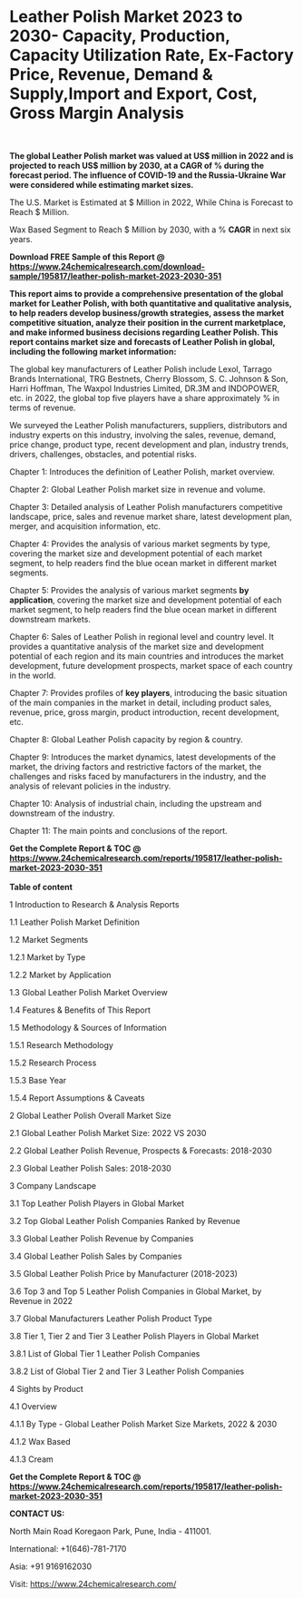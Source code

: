 <h1>Leather Polish Market 2023 to 2030- Capacity, Production, Capacity Utilization Rate, Ex-Factory Price, Revenue, Demand & Supply,Import and Export, Cost, Gross Margin Analysis</h1><br/><p><strong>The global Leather Polish market was valued at US$ million in 2022 and is projected to reach US$ million by 2030, at a <strong>CAGR</strong> of % during the forecast period. The influence of COVID-19 and the Russia-Ukraine War were considered while estimating market sizes.</strong></p><p>The U.S. Market is Estimated at $ Million in 2022, While China is Forecast to Reach $ Million.</p><p>Wax Based Segment to Reach $ Million by 2030, with a % <strong>CAGR</strong> in next six years.</p><div><b>Download FREE Sample of this Report @ <a href="https://www.24chemicalresearch.com/download-sample/195817/leather-polish-market-2023-2030-351">https://www.24chemicalresearch.com/download-sample/195817/leather-polish-market-2023-2030-351</a></b></div><p><strong>This report aims to provide a comprehensive presentation of the global market for Leather Polish, with both quantitative and qualitative analysis, to help readers develop business/growth strategies, assess the market competitive situation, analyze their position in the current marketplace, and make informed business decisions regarding Leather Polish. This report contains market size and forecasts of Leather Polish in global, including the following market information:</strong></p><p>The global key manufacturers of Leather Polish include Lexol, Tarrago Brands International, TRG Bestnets, Cherry Blossom, S. C. Johnson & Son, Harri Hoffman, The Waxpol Industries Limited, DR.3M and INDOPOWER, etc. in 2022, the global top five players have a share approximately % in terms of revenue.</p><p>We surveyed the Leather Polish manufacturers, suppliers, distributors and industry experts on this industry, involving the sales, revenue, demand, price change, product type, recent development and plan, industry trends, drivers, challenges, obstacles, and potential risks.</p><p>Chapter 1: Introduces the definition of Leather Polish, market overview.</p><p>Chapter 2: Global Leather Polish market size in revenue and volume.</p><p>Chapter 3: Detailed analysis of Leather Polish manufacturers competitive landscape, price, sales and revenue market share, latest development plan, merger, and acquisition information, etc.</p><p>Chapter 4: Provides the analysis of various market segments by type, covering the market size and development potential of each market segment, to help readers find the blue ocean market in different market segments.</p><p>Chapter 5: Provides the analysis of various market segments <strong>by application</strong>, covering the market size and development potential of each market segment, to help readers find the blue ocean market in different downstream markets.</p><p>Chapter 6: Sales of Leather Polish in regional level and country level. It provides a quantitative analysis of the market size and development potential of each region and its main countries and introduces the market development, future development prospects, market space of each country in the world.</p><p>Chapter 7: Provides profiles of <strong>key players</strong>, introducing the basic situation of the main companies in the market in detail, including product sales, revenue, price, gross margin, product introduction, recent development, etc.</p><p>Chapter 8: Global Leather Polish capacity by region & country.</p><p>Chapter 9: Introduces the market dynamics, latest developments of the market, the driving factors and restrictive factors of the market, the challenges and risks faced by manufacturers in the industry, and the analysis of relevant policies in the industry.</p><p>Chapter 10: Analysis of industrial chain, including the upstream and downstream of the industry.</p><p>Chapter 11: The main points and conclusions of the report.</p><div><b>Get the Complete Report & TOC @ <a href="https://www.24chemicalresearch.com/reports/195817/leather-polish-market-2023-2030-351">https://www.24chemicalresearch.com/reports/195817/leather-polish-market-2023-2030-351</a></b></div><br><b>Table of content</b><p>1 Introduction to Research & Analysis Reports<br />
 
  1.1 Leather Polish Market Definition<br />
 
  1.2 Market Segments<br />
 
  1.2.1 Market by Type<br />
 
  1.2.2 Market by Application<br />
 
  1.3 Global Leather Polish Market Overview<br />
 
  1.4 Features & Benefits of This Report<br />
 
  1.5 Methodology & Sources of Information<br />
 
  1.5.1 Research Methodology<br />
 
  1.5.2 Research Process<br />
 
  1.5.3 Base Year<br />
 
  1.5.4 Report Assumptions & Caveats<br />
 
 2 Global Leather Polish Overall Market Size<br />
 
  2.1 Global Leather Polish Market Size: 2022 VS 2030<br />
 
  2.2 Global Leather Polish Revenue, Prospects & Forecasts: 2018-2030<br />
 
  2.3 Global Leather Polish Sales: 2018-2030<br />
 
 3 Company Landscape<br />
 
  3.1 Top Leather Polish Players in Global Market<br />
 
  3.2 Top Global Leather Polish Companies Ranked by Revenue<br />
 
  3.3 Global Leather Polish Revenue by Companies<br />
 
  3.4 Global Leather Polish Sales by Companies<br />
 
  3.5 Global Leather Polish Price by Manufacturer (2018-2023)<br />
 
  3.6 Top 3 and Top 5 Leather Polish Companies in Global Market, by Revenue in 2022<br />
 
  3.7 Global Manufacturers Leather Polish Product Type<br />
 
  3.8 Tier 1, Tier 2 and Tier 3 Leather Polish Players in Global Market<br />
 
  3.8.1 List of Global Tier 1 Leather Polish Companies<br />
 
  3.8.2 List of Global Tier 2 and Tier 3 Leather Polish Companies<br />
 
 4 Sights by Product<br />
 
  4.1 Overview<br />
 
  4.1.1 By Type - Global Leather Polish Market Size Markets, 2022 & 2030<br />
 
  4.1.2 Wax Based<br />
 
  4.1.3 Cream<br><div><b>Get the Complete Report & TOC @ <a href="https://www.24chemicalresearch.com/reports/195817/leather-polish-market-2023-2030-351">https://www.24chemicalresearch.com/reports/195817/leather-polish-market-2023-2030-351</a></b></div></p>
 
 <b>CONTACT US:</b><br>
 
 North Main Road Koregaon Park, Pune, India - 411001.<br/>
 
 International: +1(646)-781-7170<br/>
 
 Asia: +91 9169162030<br/>
 
 Visit: <a href="https://www.24chemicalresearch.com/">https://www.24chemicalresearch.com/</a>
 
 <br>